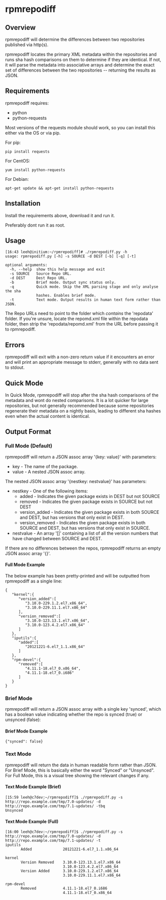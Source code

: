 # rpmrepodiff
## Overview
rpmrepodiff will determine the differences between two repositories published via
http(s).

rpmrepodiff locates the primary XML metadata within the repositories and runs sha
hash comparisons on them to determine if they are identical.  If not, it will parse
the metadata into associative arrays and determine the exact set of differences
between the two repositories -- returning the results as JSON.

## Requirements
rpmrepodiff requires:

* python
* python-requests

Most versions of the requests module should work, so you can install this either via
the OS or via pip.

For pip:
```
pip install requests
```

For CentOS:
```
yum install python-requests
```

For Debian:
```
apt-get update && apt-get install python-requests
```

## Installation
Install the requirements above, download it and run it.

Preferably dont run it as root.

## Usage
```
[16:43 leeh@initium:~/rpmrepodiff]# ./rpmrepodiff.py -h
usage: rpmrepodiff.py [-h] -s SOURCE -d DEST [-b] [-q] [-t]

optional arguments:
  -h, --help  show this help message and exit
  -s SOURCE   Source Repo URL.
  -d DEST     Dest Repo URL.
  -b          Brief mode. Output sync status only.
  -q          Quick mode. Skip the XML parsing stage and only analyse the sha
              hashes. Enables brief mode.
  -t          Text mode. Output results in human text form rather than JSON.
```

The Repo URLs need to point to the folder which *contains* the 'repodata' folder.  If
you're unsure, locate the repomd.xml file within the repodata folder, then strip the 
'repodata/repomd.xml' from the URL before passing it to rpmrepodiff.

## Errors
rpmrepodiff will exit with a non-zero return value if it encounters an error and will
print an appropriate message to stderr, generally with no data sent to stdout.

## Quick Mode
In Quick Mode, rpmrepodiff will stop after the sha hash comparisons of the metadata and
wont do nested comparisons.  It is a lot quicker for large repositories, but not generally
recommended because some repositories regenerate their metadata on a nightly basis,
leading to different sha hashes even when the actual content is identical.

## Output Format
### Full Mode (Default)
rpmrepodiff will return a JSON assoc array '{key: value}' with parameters:

* key - The name of the package.
* value - A nested JSON assoc array.

The nested JSON assoc array '{nestkey: nestvalue}' has parameters:

* nestkey - One of the following items:
  * added - Indicates the given package exists in DEST but not SOURCE
  * removed - Indicates the given package exists in SOURCE but not DEST
  * version_added - Indicates the given package exists in both SOURCE and DEST, but has
    versions that only exist in DEST.
  * version_removed - Indicates the given package exists in both SOURCE and DEST, but has
    versions that only exist in SOURCE.
* nestvalue - An array '[]' containing a list of all the version numbers that have changed
  between SOURCE and DEST.

If there are no differences between the repos, rpmrepodiff returns an empty JSON assoc array '{}'.

#### Full Mode Example
The below example has been pretty-printed and will be outputted from rpmrepodiff as a single line:
```
{
   "kernel":{
      "version_added":[
         "3.10.0-229.1.2.el7.x86_64",
         "3.10.0-229.11.1.el7.x86_64"
      ],
      "version_removed":[
         "3.10.0-123.13.1.el7.x86_64",
         "3.10.0-123.4.2.el7.x86_64"
      ]
   },
   "iputils":{
      "added":[
         "20121221-6.el7_1.1.x86_64"
      ]
   },
   "rpm-devel":{
      "removed":[
         "4.11.1-18.el7_0.x86_64",
         "4.11.1-18.el7_0.i686"
      ]
   }
}
```

### Brief Mode
rpmrepodiff will return a JSON assoc array with a single key 'synced', which has a boolean
value indicating whether the repo is synced (true) or unsynced (false):

#### Brief Mode Example
```
{"synced": false}
```

### Text Mode
rpmrepodiff will return the data in human readable form rather than JSON.  For Brief Mode,
this is basically either the word "Synced" or "Unsynced".  For Full Mode, this is a visual
tree showing the relevant changes if any.

#### Text Mode Example (Brief)
```
[15:59 leeh@c7dev:~/rpmrepodiff]$ ./rpmrepodiff.py -s http://repo.example.com/tmp/7.0-updates/ -d http://repo.example.com/tmp/7.1-updates/ -tbq
Unsynced
```

#### Text Mode Example (Full)
````
[16:00 leeh@c7dev:~/rpmrepodiff]$ ./rpmrepodiff.py -s http://repo.example.com/tmp/7.0-updates/ -d http://repo.example.com/tmp/7.1-updates/ -t
iputils
       Added              20121221-6.el7_1.1.x86_64

kernel
       Version Removed    3.10.0-123.13.1.el7.x86_64
                          3.10.0-123.4.2.el7.x86_64
       Version Added      3.10.0-229.1.2.el7.x86_64
                          3.10.0-229.11.1.el7.x86_64

rpm-devel
       Removed            4.11.1-18.el7_0.i686
                          4.11.1-18.el7_0.x86_64
````
